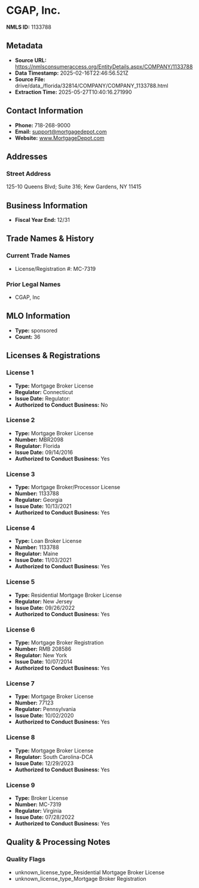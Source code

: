 # CGAP, Inc.

**NMLS ID:** 1133788

## Metadata
- **Source URL:** https://nmlsconsumeraccess.org/EntityDetails.aspx/COMPANY/1133788
- **Data Timestamp:** 2025-02-16T22:46:56.521Z
- **Source File:** drive/data_/florida/32814/COMPANY/COMPANY_1133788.html
- **Extraction Time:** 2025-05-27T10:40:16.271990

## Contact Information
- **Phone:** 718-268-9000
- **Email:** support@mortgagedepot.com
- **Website:** www.MortgageDepot.com

## Addresses
### Street Address
125-10 Queens Blvd; Suite 316; Kew Gardens, NY 11415

## Business Information
- **Fiscal Year End:** 12/31

## Trade Names & History
### Current Trade Names
- License/Registration #: MC-7319

### Prior Legal Names
- CGAP, Inc

## MLO Information
- **Type:** sponsored
- **Count:** 36

## Licenses & Registrations

### License 1
- **Type:** Mortgage Broker License
- **Regulator:** Connecticut
- **Issue Date:** Regulator:
- **Authorized to Conduct Business:** No

### License 2
- **Type:** Mortgage Broker License
- **Number:** MBR2098
- **Regulator:** Florida
- **Issue Date:** 09/14/2016
- **Authorized to Conduct Business:** Yes

### License 3
- **Type:** Mortgage Broker/Processor License
- **Number:** 1133788
- **Regulator:** Georgia
- **Issue Date:** 10/13/2021
- **Authorized to Conduct Business:** Yes

### License 4
- **Type:** Loan Broker License
- **Number:** 1133788
- **Regulator:** Maine
- **Issue Date:** 11/03/2021
- **Authorized to Conduct Business:** Yes

### License 5
- **Type:** Residential Mortgage Broker License
- **Regulator:** New Jersey
- **Issue Date:** 09/26/2022
- **Authorized to Conduct Business:** Yes

### License 6
- **Type:** Mortgage Broker Registration
- **Number:** RMB 208586
- **Regulator:** New York
- **Issue Date:** 10/07/2014
- **Authorized to Conduct Business:** Yes

### License 7
- **Type:** Mortgage Broker License
- **Number:** 77123
- **Regulator:** Pennsylvania
- **Issue Date:** 10/02/2020
- **Authorized to Conduct Business:** Yes

### License 8
- **Type:** Mortgage Broker License
- **Regulator:** South Carolina-DCA
- **Issue Date:** 12/29/2023
- **Authorized to Conduct Business:** Yes

### License 9
- **Type:** Broker License
- **Number:** MC-7319
- **Regulator:** Virginia
- **Issue Date:** 07/28/2022
- **Authorized to Conduct Business:** Yes

## Quality & Processing Notes
### Quality Flags
- unknown_license_type_Residential Mortgage Broker License
- unknown_license_type_Mortgage Broker Registration
